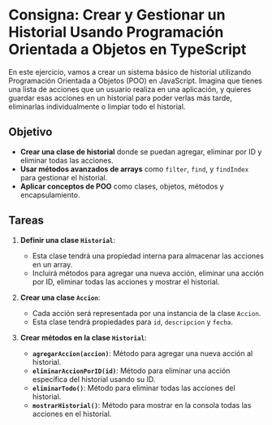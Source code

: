 # Consigna: Crear y Gestionar un Historial Usando Programación Orientada a Objetos en TypeScript

En este ejercicio, vamos a crear un sistema básico de historial utilizando Programación Orientada a Objetos (POO) en JavaScript. Imagina que tienes una lista de acciones que un usuario realiza en una aplicación, y quieres guardar esas acciones en un historial para poder verlas más tarde, eliminarlas individualmente o limpiar todo el historial.

## Objetivo

- **Crear una clase de historial** donde se puedan agregar, eliminar por ID y eliminar todas las acciones.
- **Usar métodos avanzados de arrays** como `filter`, `find`, y `findIndex` para gestionar el historial.
- **Aplicar conceptos de POO** como clases, objetos, métodos y encapsulamiento.

## Tareas

1. **Definir una clase `Historial`**:
   - Esta clase tendrá una propiedad interna para almacenar las acciones en un array.
   - Incluirá métodos para agregar una nueva acción, eliminar una acción por ID, eliminar todas las acciones y mostrar el historial.

2. **Crear una clase `Accion`**:
   - Cada acción será representada por una instancia de la clase `Accion`.
   - Esta clase tendrá propiedades para `id`, `descripcion` y `fecha`.

3. **Crear métodos en la clase `Historial`**:
   - **`agregarAccion(accion)`**: Método para agregar una nueva acción al historial.
   - **`eliminarAccionPorID(id)`**: Método para eliminar una acción específica del historial usando su ID.
   - **`eliminarTodo()`**: Método para eliminar todas las acciones del historial.
   - **`mostrarHistorial()`**: Método para mostrar en la consola todas las acciones en el historial.